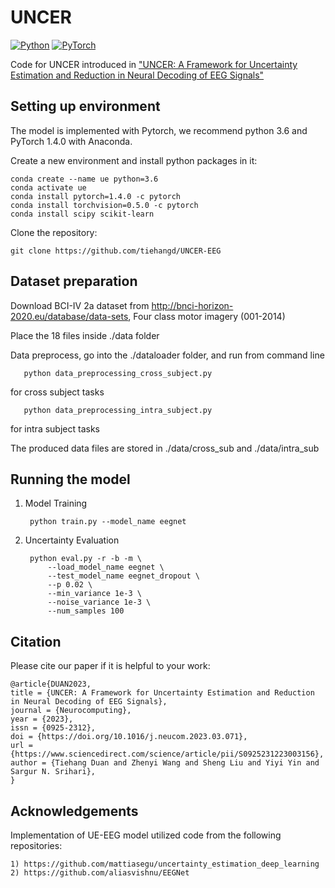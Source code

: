
# UNCER

[![Python](https://img.shields.io/badge/python-3.6-blue.svg)](https://www.python.org/)
[![PyTorch](https://img.shields.io/badge/pytorch-1.4.0-%237732a8)](https://pytorch.org/get-started/previous-versions/)


Code for UNCER introduced in ["UNCER: A Framework for Uncertainty Estimation and Reduction in Neural Decoding of EEG Signals"](https://www.sciencedirect.com/science/article/abs/pii/S0925231223003156)

## Setting up environment

The model is implemented with Pytorch, we recommend python 3.6 and PyTorch 1.4.0 with Anaconda.
    
Create a new environment and install python packages in it:

    conda create --name ue python=3.6
    conda activate ue
    conda install pytorch=1.4.0 -c pytorch
    conda install torchvision=0.5.0 -c pytorch
    conda install scipy scikit-learn

Clone the repository:
   
    git clone https://github.com/tiehangd/UNCER-EEG

## Dataset preparation

   Download BCI-IV 2a dataset from http://bnci-horizon-2020.eu/database/data-sets, Four class motor imagery (001-2014)
   
   Place the 18 files inside ./data folder
   
   Data preprocess, go into the ./dataloader folder, and run from command line
   
       python data_preprocessing_cross_subject.py
   
   for cross subject tasks
   
       python data_preprocessing_intra_subject.py
   
   for intra subject tasks
   
   The produced data files are stored in ./data/cross_sub and ./data/intra_sub

## Running the model

1) Model Training
    
        python train.py --model_name eegnet

2) Uncertainty Evaluation
    
        python eval.py -r -b -m \
            --load_model_name eegnet \
            --test_model_name eegnet_dropout \
            --p 0.02 \
            --min_variance 1e-3 \
            --noise_variance 1e-3 \
            --num_samples 100


## Citation

Please cite our paper if it is helpful to your work:
```
@article{DUAN2023,
title = {UNCER: A Framework for Uncertainty Estimation and Reduction in Neural Decoding of EEG Signals},
journal = {Neurocomputing},
year = {2023},
issn = {0925-2312},
doi = {https://doi.org/10.1016/j.neucom.2023.03.071},
url = {https://www.sciencedirect.com/science/article/pii/S0925231223003156},
author = {Tiehang Duan and Zhenyi Wang and Sheng Liu and Yiyi Yin and Sargur N. Srihari},
}
```


## Acknowledgements

  Implementation of UE-EEG model utilized code from the following repositories:
    
    1) https://github.com/mattiasegu/uncertainty_estimation_deep_learning
    2) https://github.com/aliasvishnu/EEGNet


